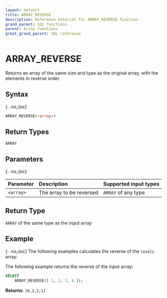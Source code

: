 ```yaml
---
layout: default
title: ARRAY_REVERSE
description: Reference material for ARRAY_REVERSE function
grand_parent: SQL functions
parent: Array functions
great_grand_parent: SQL reference
---
```


# ARRAY\_REVERSE

Returns an array of the same size and type as the original array, with the elements in reverse order.

## Syntax
{: .no_toc}

```sql
ARRAY_REVERSE(<array>)
```
## Return Types
`ARRAY`

## Parameters
{: .no_toc}

| Parameter | Description                         |Supported input types |
| :--------- | :----------------------------------- | :---------------------|
| `<array>`   | The array to be reversed | `ARRAY` of any type |

## Return Type
`ARRAY` of the same type as the input array

## Example
{: .no_toc}
The following examples calculates the reverse of the `levels` array: 

The following example returns the reverse of the input array: 

```sql
SELECT
	ARRAY_REVERSE([ 1, 2, 3, 6 ]);
```

**Returns**: `[6,3,2,1]`
